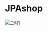 # JPAshop

![그림1](https://user-images.githubusercontent.com/45380432/104849486-4884df80-592d-11eb-8cdf-5df76013007f.png)
